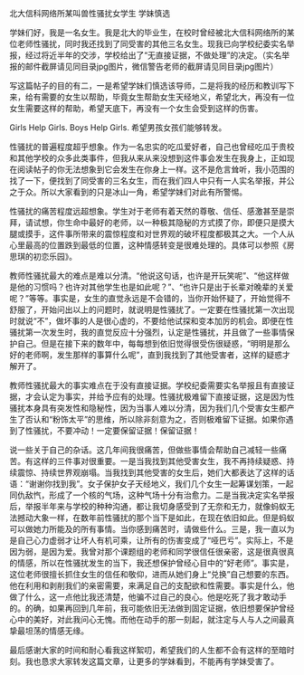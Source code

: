 北大信科网络所某叫兽性骚扰女学生 学妹慎选


学妹们好，我是一名女生。我是北大的毕业生，在校时曾经被北大信科网络所的某位老师性骚扰，同时我还找到了同受害的其他三名女生。现我已向学校纪委实名举报，经过将近半年的交涉，学校给出了“无直接证据，不做处理”的决定。（实名举报的邮件截屏请见同目录jpg图片，微信警告老师的截屏请见同目录jpg图片）


写这篇帖子的目的有二，一是希望学妹们慎选该导师，二是将我的经历和教训写下来，给有需要的女生以帮助，毕竟女生帮助女生天经地义，希望北大，再没有一位女生需要这样的帮助，希望天底下，再没有一个女生会受到这样的伤害。


Girls Help Girls. Boys Help Girls. 希望男孩女孩们能够转发。


性骚扰的普遍程度超乎想象。作为一名忠实的吃瓜爱好者，自己也曾经吃瓜于贵校和其他学校的众多此类事件，但我从来从来没想到这件事会发生在我身上，正如现在阅读帖子的你无法想象到它会发生在你身上一样。这不是危言耸听，我小范围的找了一下，便找到了同受害的三名女生，而在我们四人中只有一人实名举报，并公之于众。所以大家看到的只是冰山一角，希望学妹们对此有所警惕。


性骚扰的痛苦程度远超想象。学生对于老师有着天然的尊敬、信任、感激甚至是崇拜，请试想，你生命中最好的老师，以一种极其隐秘的方式摸了你，即便只是摸大腿或摸手，这件事所带来的震惊程度和对世界观的破坏程度都极其之大。一个人从心里最高的位置跌到最低的位置，这种情感转变是很难处理的。具体可以参照《房思琪的初恋乐园》。


教师性骚扰最大的难点是难以分清。“他说这句话，也许是开玩笑呢”、“他这样做是他的习惯吗？也许对其他学生也是如此呢？”、“也许只是出于长辈对晚辈的关爱呢？”等等。事实是，女生的直觉永远是不会错的，当你开始怀疑了，开始觉得不舒服了，开始问出以上的问题时，就说明是性骚扰了。一定要在性骚扰第一次出现时就说“不”，做坏事的人是很心虚的，不要给他试探和变本加厉的机会。即便在性骚扰第一次发生时，我的直觉反应十分强烈，认定是性骚扰，并且做了一些事情保护自己。但是在接下来的数年中，每每想到依旧觉得很受伤很疑惑，“明明是那么好的老师啊，发生那样的事算什么呢”，直到我找到了其他受害者，这样的疑惑才解开了。


教师性骚扰最大的事实难点在于没有直接证据。学校纪委需要实名举报且有直接证据，才会认定为事实，并给予应有的处理。性骚扰极难留下直接证据，这是因为性骚扰本身具有突发性和隐秘性，因为当事人难以分清，因为我们几个受害女生都产生了否认和“粉饰太平”的思维，所以除非刻意为之，否则极难留下证据。如果你遇到了性骚扰，不要冲动！一定要保留证据！保留证据！


说一些关于自己的杂话。这几年间我很痛苦，但做些事情会帮助自己减轻一些痛苦。有这样的三件事对很重要。一是当我找到其他受害女生，我不再持续疑惑、持续震惊、持续世界观崩塌。当我找到其他受害的女生后，她们大都表达了这样的话语：“谢谢你找到我”。女子保护女子天经地义，我们几个女生一起筹谋划策，一起同仇敌忾，形成了一个核的气场，这种气场十分有治愈力。二是当我决定实名举报后，举报半年来与学校的种种沟通，都让我切身感受到了无奈和无力，就像蚂蚁无法撼动大象一样，在数年前性骚扰的那个当下是如此，在现在依旧如此。但是蚂蚁可以做她力所能及的所有事情。当你感到痛苦时，请做些什么。三是，我一直以为是自己心力虚弱才让坏人有机可乘，让所有的伤害变成了“哑巴亏”。实际上，不是因为弱，是因为爱。我曾对那个课题组的老师和同学很信任很亲密，这是很真很真的情感，所以在性骚扰发生的当下，我还想保护曾经心目中的“好老师”。事实是，这位老师很擅长抓住女生的信任和敬仰，进而从她们身上“兑换”自己想要的东西。他在利用和剥削我们的亲密需要，来满足自己的支配欲和性需要。事实是什么，他做了什么，这一点他比我还清楚，他骗不过自己的良心。他是吃死了我才敢动手的。的确，如果再回到几年前，我可能依旧无法做到固定证据，依旧想要保护曾经心中的美好，对此我问心无愧。而他在动手的那一刻起，就注定与人与人之间最真挚最坦荡的情感无缘。


最后感谢大家的时间和耐心看我这样絮叨，希望我们的人生都不会有这样的至暗时刻。我也恳求大家转发这篇文章，让更多的学妹看到，不能再有学妹受害了。



